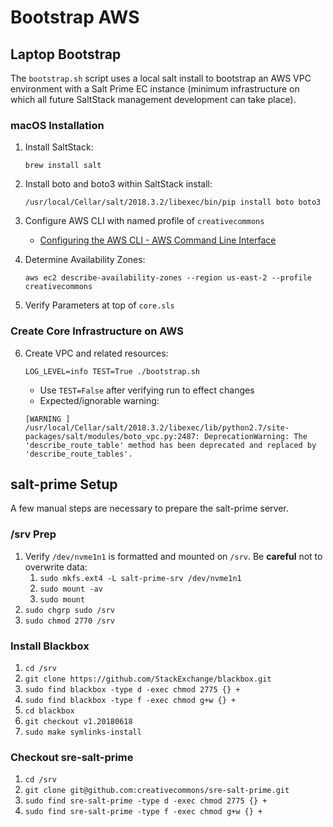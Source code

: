 # Bootstrap AWS


## Laptop Bootstrap

The `bootstrap.sh` script uses a local salt install to bootstrap an AWS
VPC environment with a Salt Prime EC instance (minimum infrastructure on
which all future SaltStack management development can take place).


### macOS Installation

1. Install SaltStack:

    ```shell
    brew install salt
    ```

2. Install boto and boto3 within SaltStack install:

    ```shell
    /usr/local/Cellar/salt/2018.3.2/libexec/bin/pip install boto boto3
    ```

3. Configure AWS CLI with named profile of `creativecommons`

   - [Configuring the AWS CLI - AWS Command Line Interface](https://docs.aws.amazon.com/cli/latest/userguide/cli-chap-getting-started.html)

4. Determine Availability Zones:

    ```shell
    aws ec2 describe-availability-zones --region us-east-2 --profile creativecommons
    ```

5. Verify Parameters at top of `core.sls`


### Create Core Infrastructure on AWS

6. Create VPC and related resources:

    ```shell
    LOG_LEVEL=info TEST=True ./bootstrap.sh
    ```

   - Use `TEST=False` after verifying run to effect changes
   - Expected/ignorable warning:

    ```
    [WARNING ] /usr/local/Cellar/salt/2018.3.2/libexec/lib/python2.7/site-packages/salt/modules/boto_vpc.py:2487: DeprecationWarning: The 'describe_route_table' method has been deprecated and replaced by 'describe_route_tables'.

    ```


## salt-prime Setup


A few manual steps are necessary to prepare the salt-prime server.


### /srv Prep

1. Verify `/dev/nvme1n1` is formatted and mounted on `/srv`. Be **careful** not
   to overwrite data:
   1. `sudo mkfs.ext4 -L salt-prime-srv /dev/nvme1n1`
   2. `sudo mount -av`
   3. `sudo mount`
2. `sudo chgrp sudo /srv`
3. `sudo chmod 2770 /srv`


### Install Blackbox

1. `cd /srv`
2. `git clone https://github.com/StackExchange/blackbox.git`
3. `sudo find blackbox -type d -exec chmod 2775 {} +`
4. `sudo find blackbox -type f -exec chmod g+w {} +`
5. `cd blackbox`
6. `git checkout v1.20180618`
7. `sudo make symlinks-install`


### Checkout sre-salt-prime

1. `cd /srv`
2. `git clone git@github.com:creativecommons/sre-salt-prime.git`
3. `sudo find sre-salt-prime -type d -exec chmod 2775 {} +`
4. `sudo find sre-salt-prime -type f -exec chmod g+w {} +`
